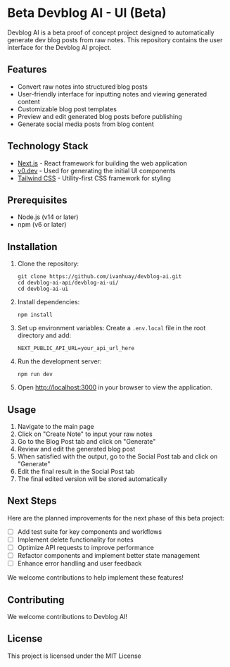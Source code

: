 # Beta Devblog AI - UI (Beta)

Devblog AI is a beta proof of concept project designed to automatically generate dev blog posts from raw notes. This repository contains the user interface for the Devblog AI project.

## Features

- Convert raw notes into structured blog posts
- User-friendly interface for inputting notes and viewing generated content
- Customizable blog post templates
- Preview and edit generated blog posts before publishing
- Generate social media posts from blog content

## Technology Stack

- [Next.js](https://nextjs.org/) - React framework for building the web application
- [v0.dev](https://v0.dev/) - Used for generating the initial UI components
- [Tailwind CSS](https://tailwindcss.com/) - Utility-first CSS framework for styling

## Prerequisites

- Node.js (v14 or later)
- npm (v6 or later)

## Installation

1. Clone the repository:
   ```
   git clone https://github.com/ivanhuay/devblog-ai.git
   cd devblog-ai-api/devblog-ai-ui/
   cd devblog-ai-ui
   ```

2. Install dependencies:
   ```
   npm install
   ```

3. Set up environment variables:
   Create a `.env.local` file in the root directory and add:
   ```
   NEXT_PUBLIC_API_URL=your_api_url_here
   ```

4. Run the development server:
   ```
   npm run dev
   ```

5. Open [http://localhost:3000](http://localhost:3000) in your browser to view the application.

## Usage

1. Navigate to the main page
2. Click on "Create Note" to input your raw notes
3. Go to the Blog Post tab and click on "Generate"
4. Review and edit the generated blog post
5. When satisfied with the output, go to the Social Post tab and click on "Generate"
6. Edit the final result in the Social Post tab
7. The final edited version will be stored automatically

## Next Steps

Here are the planned improvements for the next phase of this beta project:

- [ ] Add test suite for key components and workflows
- [ ] Implement delete functionality for notes
- [ ] Optimize API requests to improve performance
- [ ] Refactor components and implement better state management
- [ ] Enhance error handling and user feedback

We welcome contributions to help implement these features!

## Contributing

We welcome contributions to Devblog AI!
## License

This project is licensed under the MIT License